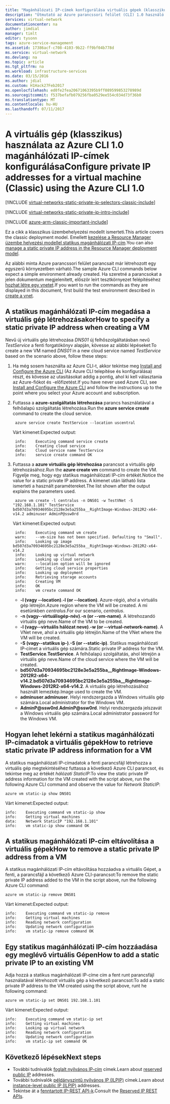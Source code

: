 ```yaml
---
title: "Magánhálózati IP-címek konfigurálása virtuális gépek (klasszikus) - Azure CLI 1.0 |} Microsoft Docs"
description: "Útmutató az Azure parancssori felület (CLI) 1.0 használó virtuális gépek (klasszikus) magánhálózati IP-címek konfigurálásához."
services: virtual-network
documentationcenter: na
author: jimdial
manager: timlt
editor: tysonn
tags: azure-service-management
ms.assetid: 17386acf-c708-4103-9b22-ff9bf04b778d
ms.service: virtual-network
ms.devlang: na
ms.topic: article
ms.tgt_pltfrm: na
ms.workload: infrastructure-services
ms.date: 03/15/2016
ms.author: jdial
ms.custom: H1Hack27Feb2017
ms.openlocfilehash: ed0fe2fea20671063395b9ff089599853278989d
ms.sourcegitcommit: f537befafb079256fba0529ee554c034d73f36b0
ms.translationtype: MT
ms.contentlocale: hu-HU
ms.lasthandoff: 07/11/2017
---
```

# <a name="configure-private-ip-addresses-for-a-virtual-machine-classic-using-the-azure-cli-10"></a><span data-ttu-id="13951-103">A virtuális gép (klasszikus) használata az Azure CLI 1.0 magánhálózati IP-címek konfigurálása</span><span class="sxs-lookup"><span data-stu-id="13951-103">Configure private IP addresses for a virtual machine (Classic) using the Azure CLI 1.0</span></span>

[!INCLUDE [virtual-networks-static-private-ip-selectors-classic-include](../../includes/virtual-networks-static-private-ip-selectors-classic-include.md)]

[!INCLUDE [virtual-networks-static-private-ip-intro-include](../../includes/virtual-networks-static-private-ip-intro-include.md)]

[!INCLUDE [azure-arm-classic-important-include](../../includes/azure-arm-classic-important-include.md)]

<span data-ttu-id="13951-104">Ez a cikk a klasszikus üzembehelyezési modellt ismerteti.</span><span class="sxs-lookup"><span data-stu-id="13951-104">This article covers the classic deployment model.</span></span> <span data-ttu-id="13951-105">Emellett [kezelése a Resource Manager üzembe helyezési modellel statikus magánhálózati IP-cím](virtual-networks-static-private-ip-arm-cli.md).</span><span class="sxs-lookup"><span data-stu-id="13951-105">You can also [manage a static private IP address in the Resource Manager deployment model](virtual-networks-static-private-ip-arm-cli.md).</span></span>

<span data-ttu-id="13951-106">Az alábbi minta Azure parancssori felület parancsait már létrehozott egy egyszerű környezetben várható.</span><span class="sxs-lookup"><span data-stu-id="13951-106">The sample Azure CLI commands below expect a simple environment already created.</span></span> <span data-ttu-id="13951-107">Ha szeretné a parancsokat a jelen dokumentum megjelenített, először leírt tesztkörnyezet felépítéséhez [hozhat létre egy vnetet](virtual-networks-create-vnet-classic-cli.md).</span><span class="sxs-lookup"><span data-stu-id="13951-107">If you want to run the commands as they are displayed in this document, first build the test environment described in [create a vnet](virtual-networks-create-vnet-classic-cli.md).</span></span>

## <a name="how-to-specify-a-static-private-ip-address-when-creating-a-vm"></a><span data-ttu-id="13951-108">A statikus magánhálózati IP-cím megadása a virtuális gép létrehozásakor</span><span class="sxs-lookup"><span data-stu-id="13951-108">How to specify a static private IP address when creating a VM</span></span>
<span data-ttu-id="13951-109">Nevű új virtuális gép létrehozása *DNS01* új felhőszolgáltatásban nevű *TestService* a fenti forgatókönyv alapján, kövesse az alábbi lépéseket:</span><span class="sxs-lookup"><span data-stu-id="13951-109">To create a new VM named *DNS01* in a new cloud service named *TestService* based on the scenario above, follow these steps:</span></span>

1. <span data-ttu-id="13951-110">Ha még sosem használta az Azure CLI-t, akkor tekintse meg [Install and Configure the Azure CLI](../cli-install-nodejs.md) (Az Azure CLI telepítése és konfigurálása) részt, és kövesse az utasításokat addig a pontig, ahol ki kell választania az Azure-fiókot és -előfizetést.</span><span class="sxs-lookup"><span data-stu-id="13951-110">If you have never used Azure CLI, see [Install and Configure the Azure CLI](../cli-install-nodejs.md) and follow the instructions up to the point where you select your Azure account and subscription.</span></span>
2. <span data-ttu-id="13951-111">Futtassa a **azure-szolgáltatás létrehozása** parancs használatával a felhőalapú szolgáltatás létrehozása.</span><span class="sxs-lookup"><span data-stu-id="13951-111">Run the **azure service create** command to create the cloud service.</span></span>
   
        azure service create TestService --location uscentral
   
    <span data-ttu-id="13951-112">Várt kimenet:</span><span class="sxs-lookup"><span data-stu-id="13951-112">Expected output:</span></span>
   
        info:    Executing command service create
        info:    Creating cloud service
        data:    Cloud service name TestService
        info:    service create command OK
3. <span data-ttu-id="13951-113">Futtassa a **azure virtuális gép létrehozása** parancsot a virtuális gép létrehozásához.</span><span class="sxs-lookup"><span data-stu-id="13951-113">Run the **azure create vm** command to create the VM.</span></span> <span data-ttu-id="13951-114">Figyelje meg, hogy egy statikus magánhálózati IP-cím értékét.</span><span class="sxs-lookup"><span data-stu-id="13951-114">Notice the value for a static private IP address.</span></span> <span data-ttu-id="13951-115">A kimenet után látható lista ismerteti a használt paramétereket.</span><span class="sxs-lookup"><span data-stu-id="13951-115">The list shown after the output explains the parameters used.</span></span>
   
        azure vm create -l centralus -n DNS01 -w TestVNet -S "192.168.1.101" TestService bd507d3a70934695bc2128e3e5a255ba__RightImage-Windows-2012R2-x64-v14.2 adminuser AdminP@ssw0rd
   
    <span data-ttu-id="13951-116">Várt kimenet:</span><span class="sxs-lookup"><span data-stu-id="13951-116">Expected output:</span></span>
   
        info:    Executing command vm create
        warn:    --vm-size has not been specified. Defaulting to "Small".
        info:    Looking up image bd507d3a70934695bc2128e3e5a255ba__RightImage-Windows-2012R2-x64-v14.2
        info:    Looking up virtual network
        info:    Looking up cloud service
        warn:    --location option will be ignored
        info:    Getting cloud service properties
        info:    Looking up deployment
        info:    Retrieving storage accounts
        info:    Creating VM
        info:    OK
        info:    vm create command OK
   
   * <span data-ttu-id="13951-117">**-l (vagy --location)**.</span><span class="sxs-lookup"><span data-stu-id="13951-117">**-l (or --location)**.</span></span> <span data-ttu-id="13951-118">Azure-régió, ahol a virtuális gép létrejön.</span><span class="sxs-lookup"><span data-stu-id="13951-118">Azure region where the VM will be created.</span></span> <span data-ttu-id="13951-119">A mi esetünkben *centralus*.</span><span class="sxs-lookup"><span data-stu-id="13951-119">For our scenario, *centralus*.</span></span>
   * <span data-ttu-id="13951-120">**-n (vagy--virtuálisgép-név)**.</span><span class="sxs-lookup"><span data-stu-id="13951-120">**-n (or --vm-name)**.</span></span> <span data-ttu-id="13951-121">A létrehozandó virtuális gép neve.</span><span class="sxs-lookup"><span data-stu-id="13951-121">Name of the VM to be created.</span></span>
   * <span data-ttu-id="13951-122">**-l (vagy--virtuális hálózat neve)**.</span><span class="sxs-lookup"><span data-stu-id="13951-122">**-w (or --virtual-network-name)**.</span></span> <span data-ttu-id="13951-123">A VNet neve, ahol a virtuális gép létrejön.</span><span class="sxs-lookup"><span data-stu-id="13951-123">Name of the VNet where the VM will be created.</span></span> 
   * <span data-ttu-id="13951-124">**-S (vagy--statikus ip-)**.</span><span class="sxs-lookup"><span data-stu-id="13951-124">**-S (or --static-ip)**.</span></span> <span data-ttu-id="13951-125">Statikus magánhálózati IP-címet a virtuális gép számára.</span><span class="sxs-lookup"><span data-stu-id="13951-125">Static private IP address for the VM.</span></span>
   * <span data-ttu-id="13951-126">**TestService**.</span><span class="sxs-lookup"><span data-stu-id="13951-126">**TestService**.</span></span> <span data-ttu-id="13951-127">A felhőalapú szolgáltatás, ahol létrejön a virtuális gép neve.</span><span class="sxs-lookup"><span data-stu-id="13951-127">Name of the cloud service where the VM will be created.</span></span>
   * <span data-ttu-id="13951-128">**bd507d3a70934695bc2128e3e5a255ba__RightImage-Windows-2012R2-x64-v14.2**.</span><span class="sxs-lookup"><span data-stu-id="13951-128">**bd507d3a70934695bc2128e3e5a255ba__RightImage-Windows-2012R2-x64-v14.2**.</span></span> <span data-ttu-id="13951-129">A virtuális gép létrehozásához használt lemezkép.</span><span class="sxs-lookup"><span data-stu-id="13951-129">Image used to create the VM.</span></span>
   * <span data-ttu-id="13951-130">**adminuser**.</span><span class="sxs-lookup"><span data-stu-id="13951-130">**adminuser**.</span></span> <span data-ttu-id="13951-131">Helyi rendszergazda a Windows virtuális gép számára.</span><span class="sxs-lookup"><span data-stu-id="13951-131">Local administrator for the Windows VM.</span></span>
   * <span data-ttu-id="13951-132">**AdminP@ssw0rd**.</span><span class="sxs-lookup"><span data-stu-id="13951-132">**AdminP@ssw0rd**.</span></span> <span data-ttu-id="13951-133">Helyi rendszergazda jelszavát a Windows virtuális gép számára.</span><span class="sxs-lookup"><span data-stu-id="13951-133">Local administrator password for the Windows VM.</span></span>

## <a name="how-to-retrieve-static-private-ip-address-information-for-a-vm"></a><span data-ttu-id="13951-134">Hogyan lehet lekérni a statikus magánhálózati IP-címadatok a virtuális gépek</span><span class="sxs-lookup"><span data-stu-id="13951-134">How to retrieve static private IP address information for a VM</span></span>
<span data-ttu-id="13951-135">A statikus magánhálózati IP-címadatok a fenti parancsfájl létrehozza a virtuális gép megtekintéséhez futtassa a következő Azure CLI parancsot, és tekintse meg az értékét *hálózati StaticIP*:</span><span class="sxs-lookup"><span data-stu-id="13951-135">To view the static private IP address information for the VM created with the script above, run the following Azure CLI command and observe the value for *Network StaticIP*:</span></span>

    azure vm static-ip show DNS01

<span data-ttu-id="13951-136">Várt kimenet:</span><span class="sxs-lookup"><span data-stu-id="13951-136">Expected output:</span></span>

    info:    Executing command vm static-ip show
    info:    Getting virtual machines
    data:    Network StaticIP "192.168.1.101"
    info:    vm static-ip show command OK

## <a name="how-to-remove-a-static-private-ip-address-from-a-vm"></a><span data-ttu-id="13951-137">A statikus magánhálózati IP-cím eltávolítása a virtuális gépek</span><span class="sxs-lookup"><span data-stu-id="13951-137">How to remove a static private IP address from a VM</span></span>
<span data-ttu-id="13951-138">A statikus magánhálózati IP-cím eltávolítása hozzáadva a virtuális Gépet, a fenti, a parancsfájl a következő Azure CLI-parancsot:</span><span class="sxs-lookup"><span data-stu-id="13951-138">To remove the static private IP address added to the VM in the script above, run the following Azure CLI command:</span></span>

    azure vm static-ip remove DNS01

<span data-ttu-id="13951-139">Várt kimenet:</span><span class="sxs-lookup"><span data-stu-id="13951-139">Expected output:</span></span>

    info:    Executing command vm static-ip remove
    info:    Getting virtual machines
    info:    Reading network configuration
    info:    Updating network configuration
    info:    vm static-ip remove command OK

## <a name="how-to-add-a-static-private-ip-to-an-existing-vm"></a><span data-ttu-id="13951-140">Egy statikus magánhálózati IP-cím hozzáadása egy meglévő virtuális Gépen</span><span class="sxs-lookup"><span data-stu-id="13951-140">How to add a static private IP to an existing VM</span></span>
<span data-ttu-id="13951-141">Adja hozzá a statikus magánhálózati IP-címe cím a fent runt parancsfájl használatával létrehozott virtuális gép a következő parancsot:</span><span class="sxs-lookup"><span data-stu-id="13951-141">To add a static private IP address to the VM created using the script above, runt he following command:</span></span>

    azure vm static-ip set DNS01 192.168.1.101

<span data-ttu-id="13951-142">Várt kimenet:</span><span class="sxs-lookup"><span data-stu-id="13951-142">Expected output:</span></span>

    info:    Executing command vm static-ip set
    info:    Getting virtual machines
    info:    Looking up virtual network
    info:    Reading network configuration
    info:    Updating network configuration
    info:    vm static-ip set command OK

## <a name="next-steps"></a><span data-ttu-id="13951-143">Következő lépések</span><span class="sxs-lookup"><span data-stu-id="13951-143">Next steps</span></span>
* <span data-ttu-id="13951-144">További tudnivalók [foglalt nyilvános IP-cím](virtual-networks-reserved-public-ip.md) címek.</span><span class="sxs-lookup"><span data-stu-id="13951-144">Learn about [reserved public IP](virtual-networks-reserved-public-ip.md) addresses.</span></span>
* <span data-ttu-id="13951-145">További tudnivalók [példányszintű nyilvános IP (ILPIP)](virtual-networks-instance-level-public-ip.md) címek.</span><span class="sxs-lookup"><span data-stu-id="13951-145">Learn about [instance-level public IP (ILPIP)](virtual-networks-instance-level-public-ip.md) addresses.</span></span>
* <span data-ttu-id="13951-146">Tekintse át a [fenntartott IP-REST API-k](https://msdn.microsoft.com/library/azure/dn722420.aspx).</span><span class="sxs-lookup"><span data-stu-id="13951-146">Consult the [Reserved IP REST APIs](https://msdn.microsoft.com/library/azure/dn722420.aspx).</span></span>

